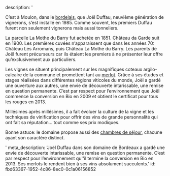 description: '<p>C’est à Moulon, dans le <a href="/fr/region/bordeaux/">bordelais</a>, que Joël Duffau, neuvième génération de vignerons, s’est installé en 1985. Comme souvent, les premiers Duffau furent non seulement vignerons mais aussi tonneliers.&nbsp;</p><p>La parcelle La Mothe du Barry fut achetée en 1851. Château da Garde suit en 1900. Les premières cuvées n’apparaissent que dans les années 70: Château Les Arromans, puis Château La Mothe du Barry. Les parents de Joël furent précurseurs car ils étaient les premiers à ne présenter leur offre qu’exclusivement aux particuliers.</p><p>Les vignes se situent principalement sur les magnifiques coteaux argilo-calcaire de la commune et promettent tant au <a href="/fr/grape/merlot/">merlot</a>. Grâce à ses études et stages réalisées dans différentes régions viticoles du monde, Joël a gardé une ouverture aux autres, une envie de découverte intarissable, une remise en question permanente. C’est par respect pour l’environnement que Joël commence la conversion en Bio en 2009 et obtient le certificat pour tous les rouges en 2013.</p><p>Millésimes après millésimes, il a fait évoluer la culture de la vigne et les techniques de vinification pour offrir des vins de grande personnalité qui ont fait sa réputation… tout comme ses prix modiques.</p><p>Bonne astuce: le domaine propose aussi des <a href="https://via.eviivo.com/LaMotheduBarry" target="_blank">chambres de séjour</a>, chacune ayant son caractère distinct.</p>'
meta_description: 'Joël Duffau dans son domaine de Bordeaux a gardé une envie de découverte intarissable, une remise en question permanente. C’est par respect pour l’environnement qu''il termine la conversion en Bio en 2013. Ses merlots le rendent bien à ses vins absolument succulents.'
id: fbd63367-1952-4c86-8ec0-0c1a06156852
